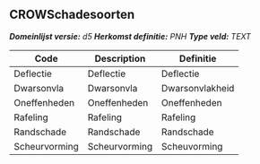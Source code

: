 ﻿## CROWSchadesoorten

*__Domeinlijst versie:__ d5*
*__Herkomst definitie:__ PNH*
*__Type veld:__ TEXT*

|__Code__ |__Description__ |__Definitie__	|
|	---	|	---	|   ---	| 
| Deflectie | Deflectie | Deflectie |
| Dwarsonvla | Dwarsonvla | Dwarsonvlakheid |
| Oneffenheden | Oneffenheden | Oneffenheden |
| Rafeling | Rafeling | Rafeling |
| Randschade | Randschade | Randschade |
| Scheurvorming | Scheurvorming | Scheuvorming |
